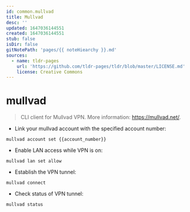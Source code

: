 ```yaml
---
id: common.mullvad
title: Mullvad
desc: ''
updated: 1647036144551
created: 1647036144551
stub: false
isDir: false
gitNotePath: 'pages/{{ noteHiearchy }}.md'
sources:
  - name: tldr-pages
    url: 'https://github.com/tldr-pages/tldr/blob/master/LICENSE.md'
    license: Creative Commons
---
```

# mullvad

> CLI client for Mullvad VPN.
> More information: <https://mullvad.net/>.

- Link your mullvad account with the specified account number:

`mullvad account set {{account_number}}`

- Enable LAN access while VPN is on:

`mullvad lan set allow`

- Establish the VPN tunnel:

`mullvad connect`

- Check status of VPN tunnel:

`mullvad status`

